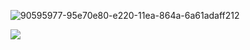 ![90595977-95e70e80-e220-11ea-864a-6a61adaff212](https://github.com/user-attachments/assets/55412106-e984-4fe1-aa8b-b295a16a16b1)

![](https://raw.githubusercontent.com/songyang8964/songyang8964/refs/heads/output/github-snake.svg)
